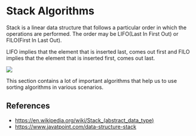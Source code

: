 # Stack Algorithms
Stack is a linear data structure that follows a particular order in which the operations are performed. 
The order may be LIFO(Last In First Out) or FILO(First In Last Out). 

LIFO implies that the element that is inserted last, comes out first and FILO implies that the element that is inserted first, comes out last.

![](https://media.geeksforgeeks.org/wp-content/cdn-uploads/20221219100314/stack.drawio2.png)

This section contains a lot of important algorithms that help us to use sorting algorithms in various scenarios.

## References
* <https://en.wikipedia.org/wiki/Stack_(abstract_data_type)>
* <https://www.javatpoint.com/data-structure-stack>
